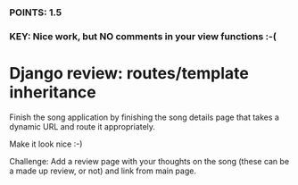 ### POINTS: 1.5
### KEY: Nice work, but NO comments in your view functions :-(


# Django review: routes/template inheritance

Finish the song application by finishing the song details page that takes a dynamic URL and route it appropriately.

Make it look nice :-)

Challenge: Add a review page with your thoughts on the song (these can be a made up review, or not) and link from main page.
